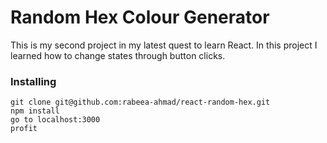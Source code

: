 # Random Hex Colour Generator

This is my second project in my latest quest to learn React. In this project I learned how to change states through button clicks.

### Installing
```
git clone git@github.com:rabeea-ahmad/react-random-hex.git
npm install
go to localhost:3000
profit
```
